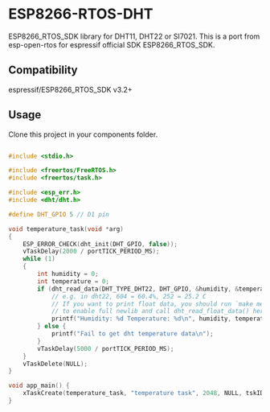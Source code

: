 # ESP8266-RTOS-DHT

ESP8266_RTOS_SDK library for DHT11, DHT22 or SI7021.
This is a port from esp-open-rtos for espressif official SDK ESP8266_RTOS_SDK.

## Compatibility

espressif/ESP8266_RTOS_SDK v3.2+

## Usage

Clone this project in your components folder.

```c

#include <stdio.h>

#include <freertos/FreeRTOS.h>
#include <freertos/task.h>

#include <esp_err.h>
#include <dht/dht.h>

#define DHT_GPIO 5 // D1 pin

void temperature_task(void *arg)
{
    ESP_ERROR_CHECK(dht_init(DHT_GPIO, false));
    vTaskDelay(2000 / portTICK_PERIOD_MS);
    while (1)
    {
        int humidity = 0;
        int temperature = 0;
        if (dht_read_data(DHT_TYPE_DHT22, DHT_GPIO, &humidity, &temperature) == ESP_OK) {
            // e.g. in dht22, 604 = 60.4%, 252 = 25.2 C
            // If you want to print float data, you should run `make menuconfig`
            // to enable full newlib and call dht_read_float_data() here instead
            printf("Humidity: %d Temperature: %d\n", humidity, temperature);
        } else {
            printf("Fail to get dht temperature data\n");
        }
        vTaskDelay(5000 / portTICK_PERIOD_MS);
    }
    vTaskDelete(NULL);
}

void app_main() {
    xTaskCreate(temperature_task, "temperature task", 2048, NULL, tskIDLE_PRIORITY, NULL);
}

```
